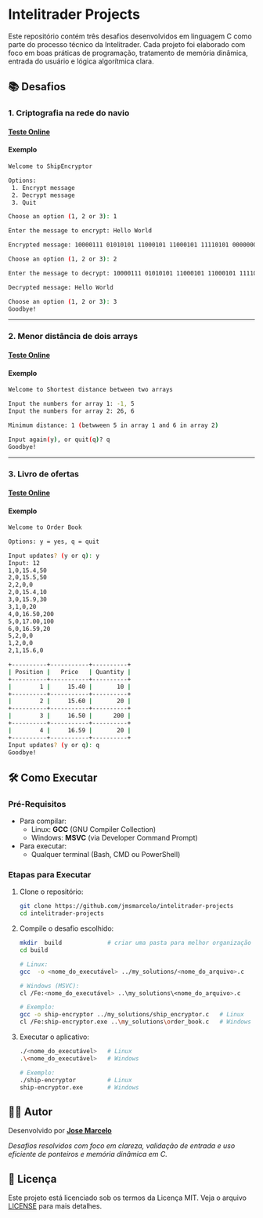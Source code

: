 # Intelitrader Projects

Este repositório contém três desafios desenvolvidos em linguagem C como parte do processo técnico da Intelitrader. Cada projeto foi elaborado com foco em boas práticas de programação, tratamento de memória dinâmica, entrada do usuário e lógica algorítmica clara.

## 📚 Desafios

### 1. Criptografia na rede do navio

#### [Teste Online](https://onlinegdb.com/3ywz5FlrX)

#### Exemplo

```bash
Welcome to ShipEncryptor

Options:
 1. Encrypt message
 2. Decrypt message
 3. Quit

Choose an option (1, 2 or 3): 1

Enter the message to encrypt: Hello World

Encrypted message: 10000111 01010101 11000101 11000101 11110101 00000001 01110110 11110101 00100100 11000101 01000101 00000011

Choose an option (1, 2 or 3): 2

Enter the message to decrypt: 10000111 01010101 11000101 11000101 11110101 00000001 01110110 11110101 00100100 11000101 01000101 00000011

Decrypted message: Hello World

Choose an option (1, 2 or 3): 3
Goodbye!
```

---

### 2. Menor distância de dois arrays

#### [Teste Online](https://onlinegdb.com/WUA6wDiok)

#### Exemplo

```bash
Welcome to Shortest distance between two arrays

Input the numbers for array 1: -1, 5
Input the numbers for array 2: 26, 6

Minimum distance: 1 (betwween 5 in array 1 and 6 in array 2)

Input again(y), or quit(q)? q
Goodbye!
```

---

### 3. Livro de ofertas

#### [Teste Online](https://onlinegdb.com/1BCetUmWp)

#### Exemplo

```bash
Welcome to Order Book

Options: y = yes, q = quit

Input updates? (y or q): y
Input: 12
1,0,15.4,50
2,0,15.5,50
2,2,0,0
2,0,15.4,10
3,0,15.9,30
3,1,0,20
4,0,16.50,200
5,0,17.00,100
6,0,16.59,20
5,2,0,0
1,2,0,0
2,1,15.6,0

+----------+-----------+----------+
| Position |   Price   | Quantity |
+----------+-----------+----------+
|        1 |     15.40 |       10 |
+----------+-----------+----------+
|        2 |     15.60 |       20 |
+----------+-----------+----------+
|        3 |     16.50 |      200 |
+----------+-----------+----------+
|        4 |     16.59 |       20 |
+----------+-----------+----------+
Input updates? (y or q): q
Goodbye!
```

## 🛠️ Como Executar

### Pré-Requisitos

- Para compilar:
  - Linux: **GCC** (GNU Compiler Collection)
  - Windows: **MSVC** (via Developer Command Prompt)
- Para executar:
  - Qualquer terminal (Bash, CMD ou PowerShell)

### Etapas para Executar

1. Clone o repositório:
   ```bash
   git clone https://github.com/jmsmarcelo/intelitrader-projects
   cd intelitrader-projects
   ```
2. Compile o desafio escolhido:
   ```bash
   mkdir  build             # criar uma pasta para melhor organização
   cd build

   # Linux:
   gcc  -o <nome_do_executável> ../my_solutions/<nome_do_arquivo>.c

   # Windows (MSVC):
   cl /Fe:<nome_do_executável> ..\my_solutions\<nome_do_arquivo>.c

   # Exemplo:
   gcc -o ship-encryptor ../my_solutions/ship_encryptor.c   # Linux
   cl /Fe:ship-encryptor.exe ..\my_solutions\order_book.c   # Windows
   ```
3. Executar o aplicativo:
   ```bash
   ./<nome_do_executável>   # Linux
   .\<nome_do_executável>   # Windows

   # Exemplo:
   ./ship-encryptor         # Linux
   ship-encryptor.exe       # Windows
   ```

## 👨‍💻 Autor

Desenvolvido por **[Jose Marcelo](https://jmsmarcelo.github.io)**

*Desafios  resolvidos com foco   em clareza, validação  de entrada e uso eficiente de ponteiros e memória dinâmica em C.*

## 📝 Licença

Este projeto está licenciado sob os termos da Licença MIT. Veja o arquivo [LICENSE](https://github.com/jmsmarcelo/intelitrader-projects/blob/main/LICENSE) para mais detalhes.